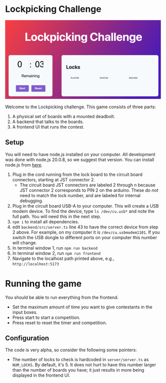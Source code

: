 # Lockpicking Challenge

![](img/lockpicking_game_screenshot.png "Lockpicking game")

Welcome to the Lockpicking challenge.  This game consists of three parts:
1. A physical set of boards with a mounted deadbolt.
2. A backend that talks to the boards.
3. A frontend UI that runs the contest.

## Setup

You will need to have node.js installed on your computer. All development was done
with node.js 20.0.8, so we suggest that version.  You can install node.js from [here](https://nodejs.org/en/download). 

1. Plug in the cord running from the lock board to the circuit board
   connectors, starting at JST connector 2. 
   * The circuit board JST connectors are labeled 2 through n because JST
     connector 2 corresponds to PIN 2 on the arduino.  These do *not* need to
     match the lock number, and are labeled for internal debugging.
2. Plug in the circuit board USB-A to your computer. This will create a USB
   modem device. To find the device, type `ls /dev/cu.usb*` and note the full
   path. You will need this in the next step. 
3. `npm i` to install all dependencies.
4. edit `backend/src/server.ts` line 43 to have the correct device from step 2
   above. For example, on my computer it is `/dev/cu.usbmodem1101`.  If you
   switch the USB dongle to different ports on your computer this number will
   change.
5. In terminal window 1, run `npm run backend`
6. In terminal window 2, run `npm run frontend`
7. Navigate to the localhost path printed above, e.g., `http://localhost:5173`

# Running the game

You should be able to run everything from the frontend. 
* Set the maximum amount of time you want to give contestants in the input
  boxes.
* Press start to start a competition.
* Press reset to reset the timer and competition.

## Configuration

The code is very alpha, so consider the following some pointers:

* The number of locks to check is hardcoded in `server/server.ts` as `NUM_LOCKS`.  By
  default, it's 5.  It does not hurt to have this number larger than the number
  of boards you have; it just results in more being displayed in the frontend
  UI.
 